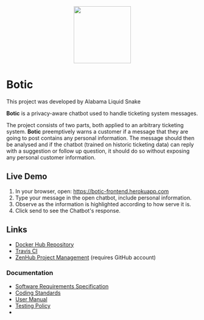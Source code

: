 <div align="center"><img src="https://cos301-2019-se.github.io/Botic/ui/media/BoticLogo1.PNG" width="150"></div>

# Botic

This project was developed by Alabama Liquid Snake

**Botic** is a privacy-aware chatbot used to handle ticketing system messages.

The project consists of two parts, both applied to an arbitrary ticketing system. **Botic** preemptively warns a customer if a message that they are going to post contains any personal information. The message should then be analysed and if the chatbot (trained on historic ticketing data) can reply with a suggestion or follow up question, it should do so without exposing any personal customer information.

## Live Demo
1. In your browser, open: https://botic-frontend.herokuapp.com
2. Type your message in the open chatbot, include personal information.
3. Observe as the information is highlighted according to how serve it is.
4. Click send to see the Chatbot's response.

## Links
- <a href="https://hub.docker.com/r/alabamaliquidservices/botic" target="_blank">Docker Hub Repository</a>
- <a href="https://travis-ci.com/cos301-2019-se/Botic" target="_blank">Travis CI</a>
- <a href="https://app.zenhub.com/workspaces/botic-5cc1a7ea036c7737a1fc9673/board?repos=182156004" target="_blank">ZenHub Project Management</a> (requires GitHub account)

### Documentation
- <a href="https://cos301-2019-se.github.io/Botic/docs/compiled/Botic_SRS_v2.pdf" target="_blank">Software Requirements Specification</a>
- <a href="https://cos301-2019-se.github.io/Botic/docs/compiled/Coding_Standards.pdf" target="_blank">Coding Standards</a>
- <a href="https://cos301-2019-se.github.io/Botic/docs/compiled/User_Manual_v2.pdf" target="_blank">User Manual</a>
- <a href="https://cos301-2019-se.github.io/Botic/docs/compiled/Testing_Policy.pdf" target="_blank">Testing Policy</a>
- <!--<a href="https://cos301-2019-se.github.io/Botic/docs/compiled/Architecture_and_Deployment_Diagrams.pdf" target="_blank">Architecture and Deployment Diagrams</a>-->

